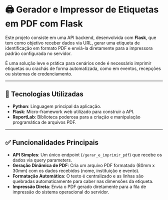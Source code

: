 # 🖨️ Gerador e Impressor de Etiquetas em PDF com Flask

Este projeto consiste em uma API backend, desenvolvida com **Flask**, que tem como objetivo receber dados via URL, gerar uma etiqueta de identificação em formato PDF e enviá-la diretamente para a impressora padrão configurada no servidor.

É uma solução leve e prática para cenários onde é necessário imprimir etiquetas ou crachás de forma automatizada, como em eventos, recepções ou sistemas de credenciamento.

---

## 🚀 Tecnologias Utilizadas

* **Python**: Linguagem principal da aplicação.
* **Flask**: Micro-framework web utilizado para construir a API.
* **ReportLab**: Biblioteca poderosa para a criação e manipulação programática de arquivos PDF.

---

## ✅ Funcionalidades Principais

* **API Simples**: Um único endpoint (`/gerar_e_imprimir_pdf`) que recebe os dados via query parameters.
* **Geração Dinâmica de PDF**: Cria um arquivo PDF formatado (80mm x 30mm) com os dados recebidos (nome, instituição e evento).
* **Formatação Automática**: O texto é centralizado e as linhas são quebradas automaticamente para caber nas dimensões da etiqueta.
* **Impressão Direta**: Envia o PDF gerado diretamente para a fila de impressão do sistema operacional do servidor.
